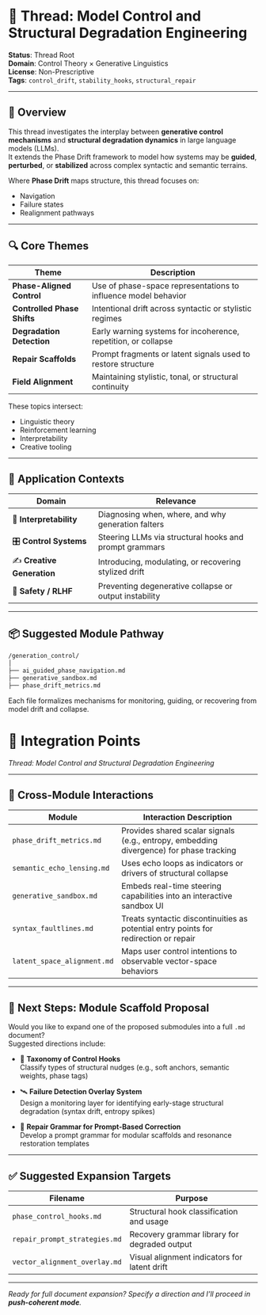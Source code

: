 # 🧬 Thread: Model Control and Structural Degradation Engineering

**Status**: Thread Root  
**Domain**: Control Theory × Generative Linguistics  
**License**: Non-Prescriptive  
**Tags**: `control_drift`, `stability_hooks`, `structural_repair`

---

## 🧭 Overview

This thread investigates the interplay between **generative control mechanisms** and **structural degradation dynamics** in large language models (LLMs).  
It extends the Phase Drift framework to model how systems may be **guided**, **perturbed**, or **stabilized** across complex syntactic and semantic terrains.

Where **Phase Drift** maps structure, this thread focuses on:

- Navigation
- Failure states
- Realignment pathways

---

## 🔍 Core Themes

| Theme                 | Description                                                |
|-----------------------|------------------------------------------------------------|
| **Phase-Aligned Control** | Use of phase-space representations to influence model behavior |
| **Controlled Phase Shifts** | Intentional drift across syntactic or stylistic regimes     |
| **Degradation Detection**  | Early warning systems for incoherence, repetition, or collapse |
| **Repair Scaffolds**       | Prompt fragments or latent signals used to restore structure |
| **Field Alignment**        | Maintaining stylistic, tonal, or structural continuity         |

These topics intersect:

- Linguistic theory  
- Reinforcement learning  
- Interpretability  
- Creative tooling

---

## 🧠 Application Contexts

| Domain             | Relevance                                                             |
|--------------------|-----------------------------------------------------------------------|
| 🧪 **Interpretability** | Diagnosing when, where, and why generation falters                   |
| 🎛️ **Control Systems** | Steering LLMs via structural hooks and prompt grammars              |
| ✍️ **Creative Generation** | Introducing, modulating, or recovering stylized drift              |
| 🔐 **Safety / RLHF**     | Preventing degenerative collapse or output instability             |

---

## 📦 Suggested Module Pathway

```bash
/generation_control/
│
├── ai_guided_phase_navigation.md
├── generative_sandbox.md
├── phase_drift_metrics.md
```
Each file formalizes mechanisms for monitoring, guiding, or recovering from model drift and collapse.

# 🔗 Integration Points  
_Thread: Model Control and Structural Degradation Engineering_  

---

## 🧭 Cross-Module Interactions

| Module                      | Interaction Description                                                                 |
|-----------------------------|------------------------------------------------------------------------------------------|
| `phase_drift_metrics.md`     | Provides shared scalar signals (e.g., entropy, embedding divergence) for phase tracking |
| `semantic_echo_lensing.md`   | Uses echo loops as indicators or drivers of structural collapse                        |
| `generative_sandbox.md`      | Embeds real-time steering capabilities into an interactive sandbox UI                  |
| `syntax_faultlines.md`       | Treats syntactic discontinuities as potential entry points for redirection or repair    |
| `latent_space_alignment.md`  | Maps user control intentions to observable vector-space behaviors                       |

---

## 🧩 Next Steps: Module Scaffold Proposal

Would you like to expand one of the proposed submodules into a full `.md` document?  
Suggested directions include:

- 🧱 **Taxonomy of Control Hooks**  
  Classify types of structural nudges (e.g., soft anchors, semantic weights, phase tags)

- 🛰️ **Failure Detection Overlay System**  
  Design a monitoring layer for identifying early-stage structural degradation (syntax drift, entropy spikes)

- 🧬 **Repair Grammar for Prompt-Based Correction**  
  Develop a prompt grammar for modular scaffolds and resonance restoration templates

---

## ✅ Suggested Expansion Targets

| Filename                     | Purpose                                         |
|------------------------------|-------------------------------------------------|
| `phase_control_hooks.md`      | Structural hook classification and usage        |
| `repair_prompt_strategies.md`| Recovery grammar library for degraded output     |
| `vector_alignment_overlay.md`| Visual alignment indicators for latent drift     |

---

_Ready for full document expansion? Specify a direction and I’ll proceed in **push-coherent mode**._

